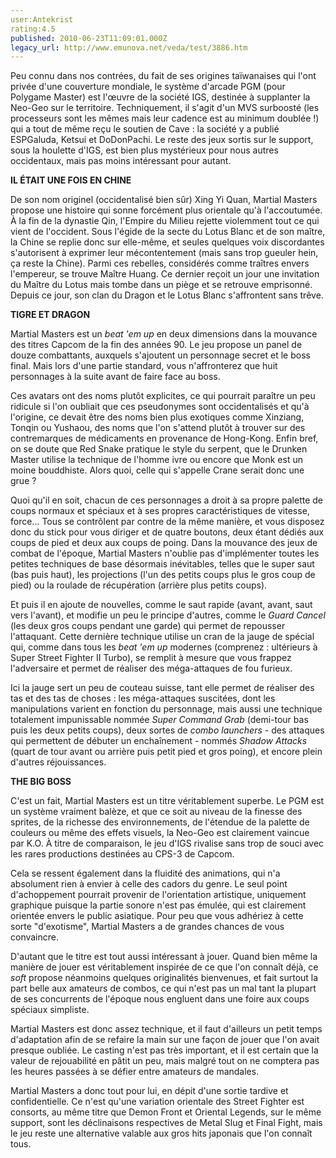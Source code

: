 ```yaml
---
user:Antekrist
rating:4.5
published: 2010-06-23T11:09:01.000Z
legacy_url: http://www.emunova.net/veda/test/3886.htm
---
```

Peu connu dans nos contrées, du fait de ses origines taïwanaises qui l'ont privée d'une couverture mondiale, le système d'arcade PGM (pour Polygame Master) est l'œuvre de la société IGS, destinée à supplanter la Neo-Geo sur le territoire. Techniquement, il s'agit d'un MVS surboosté (les processeurs sont les mêmes mais leur cadence est au minimum doublée !) qui a tout de même reçu le soutien de Cave : la société y a publié ESPGaluda, Ketsui et DoDonPachi. Le reste des jeux sortis sur le support, sous la houlette d'IGS, est bien plus mystérieux pour nous autres occidentaux, mais pas moins intéressant pour autant.  

  

**IL ÉTAIT UNE FOIS EN CHINE**  

De son nom originel (occidentalisé bien sûr) Xing Yi Quan, Martial Masters propose une histoire qui sonne forcément plus orientale qu'à l'accoutumée. À la fin de la dynastie Qin, l'Empire du Milieu rejette violemment tout ce qui vient de l'occident. Sous l'égide de la secte du Lotus Blanc et de son maître, la Chine se replie donc sur elle-même, et seules quelques voix discordantes s'autorisent à exprimer leur mécontentement (mais sans trop gueuler hein, ça reste la Chine). Parmi ces rebelles, considérés comme traîtres envers l'empereur, se trouve Maître Huang. Ce dernier reçoit un jour une invitation du Maître du Lotus mais tombe dans un piège et se retrouve emprisonné. Depuis ce jour, son clan du Dragon et le Lotus Blanc s'affrontent sans trêve.  

  

**TIGRE ET DRAGON**  

Martial Masters est un _beat 'em up_ en deux dimensions dans la mouvance des titres Capcom de la fin des années 90\. Le jeu propose un panel de douze combattants, auxquels s'ajoutent un personnage secret et le boss final. Mais lors d'une partie standard, vous n'affronterez que huit personnages à la suite avant de faire face au boss.  

Ces avatars ont des noms plutôt explicites, ce qui pourrait paraître un peu ridicule si l'on oubliait que ces pseudonymes sont occidentalisés et qu'à l'origine, ce devait être des noms bien plus exotiques comme Xinziang, Tonqin ou Yushaou, des noms que l'on s'attend plutôt à trouver sur des contremarques de médicaments en provenance de Hong-Kong. Enfin bref, on se doute que Red Snake pratique le style du serpent, que le Drunken Master utilise la technique de l'homme ivre ou encore que Monk est un moine bouddhiste. Alors quoi, celle qui s'appelle Crane serait donc une grue ?  

Quoi qu'il en soit, chacun de ces personnages a droit à sa propre palette de coups normaux et spéciaux et à ses propres caractéristiques de vitesse, force... Tous se contrôlent par contre de la même manière, et vous disposez donc du stick pour vous diriger et de quatre boutons, deux étant dédiés aux coups de pied et deux aux coups de poing. Dans la mouvance des jeux de combat de l'époque, Martial Masters n'oublie pas d'implémenter toutes les petites techniques de base désormais inévitables, telles que le super saut (bas puis haut), les projections (l'un des petits coups plus le gros coup de pied) ou la roulade de récupération (arrière plus petits coups).  

Et puis il en ajoute de nouvelles, comme le saut rapide (avant, avant, saut vers l'avant), et modifie un peu le principe d'autres, comme le _Guard Cancel_ (les deux gros coups pendant une garde) qui permet de repousser l'attaquant. Cette dernière technique utilise un cran de la jauge de spécial qui, comme dans tous les _beat 'em up_ modernes (comprenez : ultérieurs à Super Street Fighter II Turbo), se remplit à mesure que vous frappez l'adversaire et permet de réaliser des méga-attaques de fou furieux.  

Ici la jauge sert un peu de couteau suisse, tant elle permet de réaliser des tas et des tas de choses : les méga-attaques suscitées, dont les manipulations varient en fonction du personnage, mais aussi une technique totalement impunissable nommée _Super Command Grab_ (demi-tour bas puis les deux petits coups), deux sortes de _combo launchers_ - des attaques qui permettent de débuter un enchaînement - nommés _Shadow Attacks_ (quart de tour avant ou arrière puis petit pied et gros poing), et encore plein d'autres réjouissances.  

  

**THE BIG BOSS**  

C'est un fait, Martial Masters est un titre véritablement superbe. Le PGM est un système vraiment balèze, et que ce soit au niveau de la finesse des sprites, de la richesse des environnements, de l'étendue de la palette de couleurs ou même des effets visuels, la Neo-Geo est clairement vaincue par K.O. À titre de comparaison, le jeu d'IGS rivalise sans trop de souci avec les rares productions destinées au CPS-3 de Capcom.  

Cela se ressent également dans la fluidité des animations, qui n'a absolument rien à envier à celle des cadors du genre. Le seul point d'achoppement pourrait provenir de l'orientation artistique, uniquement graphique puisque la partie sonore n'est pas émulée, qui est clairement orientée envers le public asiatique. Pour peu que vous adhériez à cette sorte "d'exotisme", Martial Masters a de grandes chances de vous convaincre.  

D'autant que le titre est tout aussi intéressant à jouer. Quand bien même la manière de jouer est véritablement inspirée de ce que l'on connaît déjà, ce _soft_ propose néanmoins quelques originalités bienvenues, et fait surtout la part belle aux amateurs de combos, ce qui n'est pas un mal tant la plupart de ses concurrents de l'époque nous engluent dans une foire aux coups spéciaux simpliste.  

Martial Masters est donc assez technique, et il faut d'ailleurs un petit temps d'adaptation afin de se refaire la main sur une façon de jouer que l'on avait presque oubliée. Le casting n'est pas très important, et il est certain que la valeur de rejouabilité en pâtit un peu, mais malgré tout on ne comptera pas les heures passées à se défier entre amateurs de mandales.  

Martial Masters a donc tout pour lui, en dépit d'une sortie tardive et confidentielle. Ce n'est qu'une variation orientale des Street Fighter est consorts, au même titre que Demon Front et Oriental Legends, sur le même support, sont les déclinaisons respectives de Metal Slug et Final Fight, mais le jeu reste une alternative valable aux gros hits japonais que l'on connaît tous.